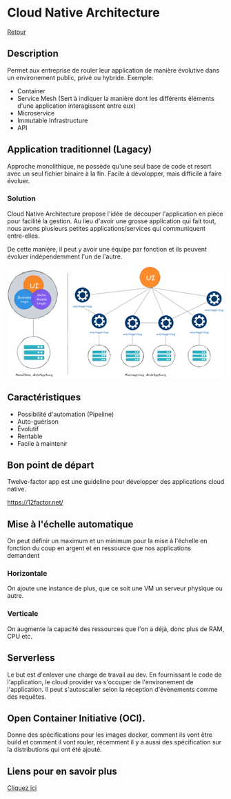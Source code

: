 # Cloud Native Architecture

[Retour](./README.md)

## Description

Permet aux entreprise de rouler leur application de manière évolutive dans un environement public, privé ou hybride. 
Exemple:

- Container
- Service Mesh (Sert à indiquer la manière dont les différents éléments d'une application interagissent entre eux)
- Microservice
- Immutable Infrastructure
- API

## Application traditionnel (Lagacy)

Approche monolithique, ne possède qu'une seul base de code et resort avec un seul fichier binaire à la fin. Facile à dévolopper, mais difficile à faire évoluer.

### Solution

Cloud Native Architecture propose l'idée de découper l'application en pièce pour facilité la gestion. Au lieu d'avoir une grosse application qui fait tout, nous avons plusieurs petites applications/services qui communiquent entre-elles. 

De cette manière, il peut y avoir une équipe par fonction et ils peuvent évoluer indépendemment l'un de l'autre.

![Monolothique Architecture VS Microservice Architecture](./res/Monolithicvsmicroservices.png)

## Caractéristiques

- Possibilité d'automation (Pipeline)
- Auto-guérison
- Évolutif
- Rentable
- Facile à maintenir

## Bon point de départ

Twelve-factor app est une guideline pour développer des applications cloud native.

https://12factor.net/

## Mise à l'échelle automatique

On peut définir un maximum et un minimum pour la mise à l'échelle en fonction du coup en argent et en ressource que nos applications demandent

### Horizontale

On ajoute une instance de plus, que ce soit une VM un serveur physique ou autre.

### Verticale

On augmente la capacité des ressources que l'on a déjà, donc plus de RAM, CPU etc.

## Serverless

Le but est d'enlever une charge de travail au dev. En fournissant le code de l'application, le cloud provider va s'occuper de l'environement de l'application. Il peut s'autoscaller selon la réception d'évènements comme des requêtes.

## Open Container Initiative (OCI).

Donne des spécifications pour les images docker, comment ils vont être build et comment il vont rouler, récemment il y a aussi des spécification sur la distributions qui ont été ajouté.

## Liens pour en savoir plus

[Cliquez ici](https://trainingportal.linuxfoundation.org/learn/course/kubernetes-and-cloud-native-essentials-lfs250/cloud-native-architecture/cloud-native-architecture?page=8)


